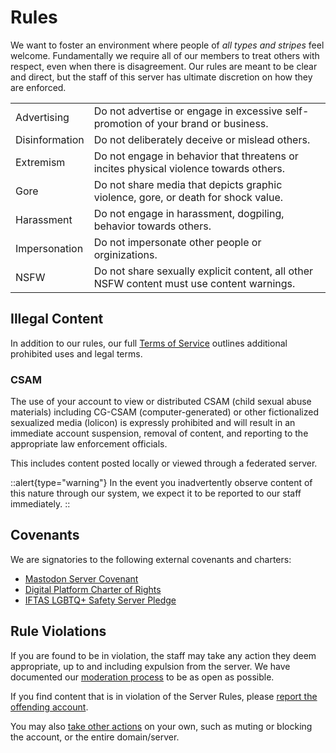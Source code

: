# Rules

We want to foster an environment where people of _all types and stripes_ feel welcome.
Fundamentally we require all of our members to treat others with respect, even when there is disagreement.
Our rules are meant to be clear and direct, but the staff of this server has ultimate discretion on how they are enforced.

|                |                                                                                           |
| -------------- | ----------------------------------------------------------------------------------------- |
| Advertising    | Do not advertise or engage in excessive self-promotion of your brand or business.         |
| Disinformation | Do not deliberately deceive or mislead others.                                            |
| Extremism      | Do not engage in behavior that threatens or incites physical violence towards others.     |
| Gore           | Do not share media that depicts graphic violence, gore, or death for shock value.         |
| Harassment     | Do not engage in harassment, dogpiling, behavior towards others.                          |
| Impersonation  | Do not impersonate other people or orginizations.                                         |
| NSFW           | Do not share sexually explicit content, all other NSFW content must use content warnings. |

## Illegal Content

In addition to our rules, our full [Terms of Service](https://vmst.io/terms-of-service) outlines additional prohibited uses and legal terms.

### CSAM

The use of your account to view or distributed CSAM (child sexual abuse materials) including CG-CSAM (computer-generated) or other fictionalized sexualized media (lolicon) is expressly prohibited and will result in an immediate account suspension, removal of content, and reporting to the appropriate law enforcement officials.

This includes content posted locally or viewed through a federated server.

::alert{type="warning"}
In the event you inadvertently observe content of this nature through our system, we expect it to be reported to our staff immediately.
::

## Covenants

We are signatories to the following external covenants and charters:

- [Mastodon Server Covenant](https://joinmastodon.org/covenant)
- [Digital Platform Charter of Rights](https://respectfulplatforms.org)
- [IFTAS LGBTQ+ Safety Server Pledge](https://about.iftas.org/2024/01/30/targeted-misgendering-and-deadnaming-in-the-fediverse/)

## Rule Violations

If you are found to be in violation, the staff may take any action they deem appropriate, up to and including expulsion from the server.
We have documented our [moderation process](/rules/moderation) to be as open as possible.

If you find content that is in violation of the Server Rules, please [report the offending account](https://docs.joinmastodon.org/user/moderating/#report).

You may also [take other actions](https://docs.joinmastodon.org/user/moderating/) on your own, such as muting or blocking the account, or the entire domain/server.

